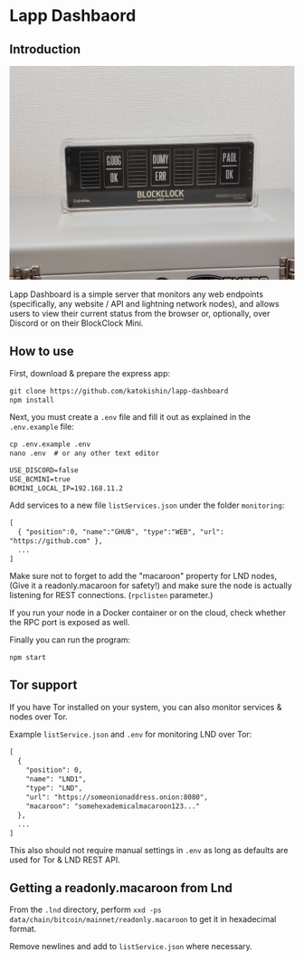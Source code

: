 # Lapp Dashbaord

## Introduction
![Photo of BlockClock Mini with Lapp Dashboard](images/lapp-dashboard.jpg)

Lapp Dashboard is a simple server that monitors any web endpoints (specifically, any website / API and lightning network nodes), and allows users to view their current status from the browser or, optionally, over Discord or on their BlockClock Mini.

## How to use
First, download & prepare the express app:
```
git clone https://github.com/katokishin/lapp-dashboard
npm install
```
Next, you must create a `.env` file and fill it out as explained in the `.env.example` file:
```
cp .env.example .env
nano .env  # or any other text editor
```
```
USE_DISCORD=false
USE_BCMINI=true
BCMINI_LOCAL_IP=192.168.11.2
```
Add services to a new file `listServices.json` under the folder `monitoring`:
```
[
  { "position":0, "name":"GHUB", "type":"WEB", "url": "https://github.com" },
  ...
]
```
Make sure not to forget to add the "macaroon" property for LND nodes, (Give it a readonly.macaroon for safety!)
and make sure the node is actually listening for REST connections. (`rpclisten` parameter.)

If you run your node in a Docker container or on the cloud, check whether the RPC port is exposed as well.

Finally you can run the program:
```
npm start
```

## Tor support
If you have Tor installed on your system, you can also monitor services & nodes over Tor.

Example `listService.json` and `.env` for monitoring LND over Tor: 
```
[
  {
    "position": 0,
    "name": "LND1",
    "type": "LND",
    "url": "https://someonionaddress.onion:8080",
    "macaroon": "somehexademicalmacaroon123..."
  },
  ...
]
```
This also should not require manual settings in `.env` as long as defaults are used for Tor & LND REST API.

## Getting a readonly.macaroon from Lnd
From the `.lnd` directory, perform `xxd -ps data/chain/bitcoin/mainnet/readonly.macaroon` to get it in hexadecimal format.

Remove newlines and add to `listService.json` where necessary.